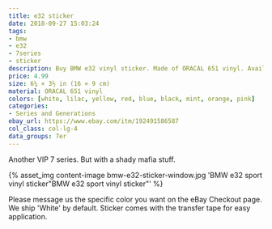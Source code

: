 ```yaml
---
title: e32 sticker
date: 2018-09-27 15:03:24
tags:
- bmw
- e32
- 7series
- sticker
description: Buy BMW e32 vinyl sticker. Made of ORACAL 651 vinyl. Available in different colors.
price: 4.99
size: 6¼ × 3½ in (16 × 9 cm)
material: ORACAL 651 vinyl
colors: [white, lilac, yellow, red, blue, black, mint, orange, pink]
categories:
- Series and Generations
ebay_url: https://www.ebay.com/itm/192491586587
col_class: col-lg-4
data_groups: 7er
---
```


Another VIP 7 series. But with a shady mafia stuff.

<!-- more -->
{% asset_img content-image bmw-e32-sticker-window.jpg 'BMW e32 sport vinyl sticker"BMW e32 sport vinyl sticker"' %}

Please message us the specific color you want on the eBay Checkout page. We ship 'White' by default. Sticker comes with the transfer tape for easy application.
